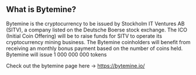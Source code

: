 What is Bytemine?
----------------

Bytemine is the cryptocurrency to be issued by Stockholm IT Ventures AB (SITV), a company listed on the Deutsche Boerse stock exchange. The ICO (Initial Coin Offering) will be to raise funds for SITV to operate its cryptocurrency mining business. The Bytemine coinholders will benefit from receiving an monthly bonus payment based on the number of coins held.
Bytemine will issue 1 000 000 000 tokens

Check out the bytemine page here -> https://bytemine.io/
 
